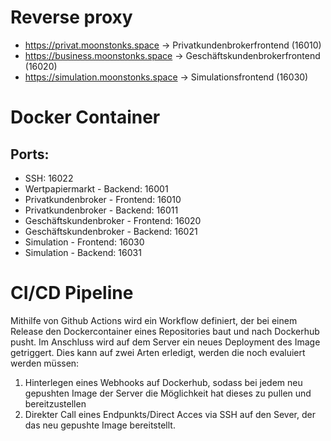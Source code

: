 # Reverse proxy
* https://privat.moonstonks.space -> Privatkundenbrokerfrontend (16010)
* https://business.moonstonks.space -> Geschäftskundenbrokerfrontend (16020)
* https://simulation.moonstonks.space -> Simulationsfrontend (16030)

# Docker Container
## Ports:
* SSH: 16022
* Wertpapiermarkt - Backend: 16001
* Privatkundenbroker - Frontend: 16010
* Privatkundenbroker - Backend: 16011
* Geschäftskundenbroker - Frontend: 16020
* Geschäftskundenbroker - Backend: 16021
* Simulation - Frontend: 16030
* Simulation - Backend: 16031

# CI/CD Pipeline

Mithilfe von Github Actions wird ein Workflow definiert, der bei einem Release den Dockercontainer eines Repositories baut und nach Dockerhub pusht. Im Anschluss wird auf dem Server ein neues Deployment des Image getriggert.
Dies kann auf zwei Arten erledigt, werden die noch evaluiert werden müssen:

1. Hinterlegen eines Webhooks auf Dockerhub, sodass bei jedem neu gepushten Image der Server die Möglichkeit hat dieses zu pullen und bereitzustellen
2. Direkter Call eines Endpunkts/Direct Acces via SSH auf den Sever, der das neu gepushte Image bereitstellt.
